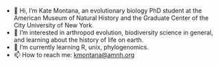 - 👋 Hi, I’m Kate Montana, an evolutionary biology PhD student at the American Museum of Natural History and the Graduate Center of the City University of New York.
- 👀 I’m interested in arthropod evolution, biodiversity science in general, and learning about the history of life on earth.
- 🌱 I’m currently learning R, unix, phylogenomics.
- 📫 How to reach me: kmontana@amnh.org

<!---
kmontana13/kmontana13 is a ✨ special ✨ repository because its `README.md` (this file) appears on your GitHub profile.
You can click the Preview link to take a look at your changes.
--->
